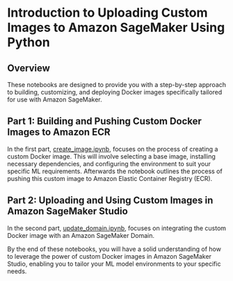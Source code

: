 # Introduction to Uploading Custom Images to Amazon SageMaker Using Python

## Overview

These notebooks are designed to provide you with a step-by-step approach to building, customizing, and deploying Docker images specifically tailored for use with Amazon SageMaker.

## Part 1: Building and Pushing Custom Docker Images to Amazon ECR

In the first part, [create_image.ipynb](https://github.com/Fustincho/aws-samples/blob/main/sagemaker/custom-images/create_image.ipynb), 
focuses on the process of creating a custom Docker image. This will involve selecting a base image, installing necessary dependencies, and configuring the environment to suit your specific ML requirements. Afterwards the notebook outlines the process of pushing this custom image to Amazon Elastic Container Registry (ECR).

## Part 2: Uploading and Using Custom Images in Amazon SageMaker Studio

In the second part, [update_domain.ipynb](https://github.com/Fustincho/aws-samples/blob/main/sagemaker/custom-images/update_domain.ipynb), 
focuses on integrating the custom Docker image with an Amazon SageMaker Domain. 

By the end of these notebooks, you will have a solid understanding of how to leverage the power of custom Docker images in Amazon SageMaker Studio, enabling you to tailor your ML model environments to your specific needs.